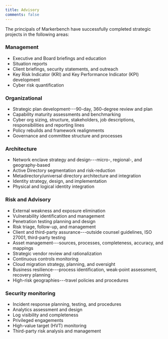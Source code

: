 ```yaml
---
title: Advisory
comments: false
---
```

The principals of Markerbench have successfully completed strategic projects in the following areas:

### Management
- Executive and Board briefings and education
- Situation reports
- Client briefings, security statements, and outreach
- Key Risk Indicator (KRI) and Key Performance Indicator (KPI) development
- Cyber risk quantification

### Organizational
- Strategic plan development---90-day, 360-degree review and plan
- Capability maturity assessments and benchmarking
- Cyber org sizing, structure, stakeholders, job descriptions, responsibilities and reporting lines
- Policy rebuilds and framework realignments
- Governance and committee structure and processes

### Architecture
- Network enclave strategy and design---micro-, regional-, and geography-based
- Active Directory segmentation and risk-reduction
- Metadirectory/universal directory architecture and integration
- Identity strategy, design, and implementation
- Physical and logical identity integration

### Risk and Advisory
- External weakness and exposure elimination
- Vulnerability identification and management
- Penetration testing planning and design
- Risk triage, follow-up, and management
- Client and third-party assurance---outside counsel guidelines, ISO 27001, third-party testing
- Asset management---sources, processes, completeness, accuracy, and mappings
- Strategic vendor review and rationalization
- Continuous controls monitoring
- Cloud migration strategy, planning, and oversight
- Business resilience---process identification, weak-point assessment, recovery planning
- High-risk geographies---travel policies and procedures

### Security monitoring
- Incident response planning, testing, and procedures
- Analytics assessment and design
- Log visibility and completeness
- Privileged engagements
- High-value target (HVT) monitoring
- Third-party risk analysis and management
